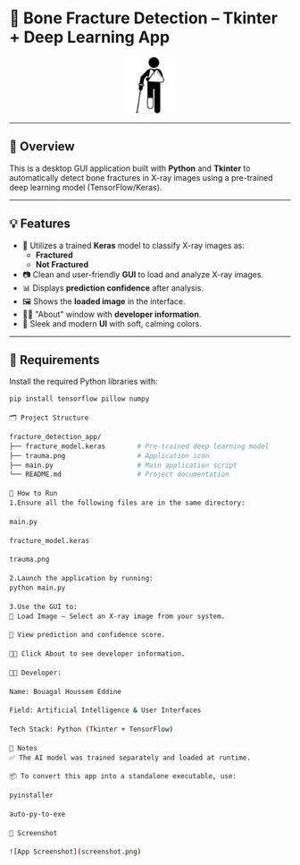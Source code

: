 # 🦴 Bone Fracture Detection – Tkinter + Deep Learning App

<p align="center">
  <img src="trauma.png" alt="App Icon" width="100"/>
</p>

---

## 📌 Overview

This is a desktop GUI application built with **Python** and **Tkinter** to automatically detect bone fractures in X-ray images using a pre-trained deep learning model (TensorFlow/Keras).

---

## 💡 Features

- 🧠 Utilizes a trained **Keras** model to classify X-ray images as:
  - **Fractured**
  - **Not Fractured**
- 📷 Clean and user-friendly **GUI** to load and analyze X-ray images.
- 📊 Displays **prediction confidence** after analysis.
- 🖼️ Shows the **loaded image** in the interface.
- 👨‍💻 "About" window with **developer information**.
- 🎨 Sleek and modern **UI** with soft, calming colors.

---

## 🧪 Requirements

Install the required Python libraries with:

```bash
pip install tensorflow pillow numpy

🗂️ Project Structure

fracture_detection_app/
├── fracture_model.keras        # Pre-trained deep learning model
├── trauma.png                  # Application icon
├── main.py                     # Main application script
└── README.md                   # Project documentation

🚀 How to Run
1.Ensure all the following files are in the same directory:

main.py

fracture_model.keras

trauma.png

2.Launch the application by running:
python main.py

3.Use the GUI to:
📂 Load Image – Select an X-ray image from your system.

🦴 View prediction and confidence score.

👨‍💻 Click About to see developer information.

👨‍💻 Developer:

Name: Bouagal Houssem Eddine

Field: Artificial Intelligence & User Interfaces

Tech Stack: Python (Tkinter + TensorFlow)

📌 Notes
✅ The AI model was trained separately and loaded at runtime.

📦 To convert this app into a standalone executable, use:

pyinstaller

auto-py-to-exe

🧊 Screenshot

![App Screenshot](screenshot.png)


